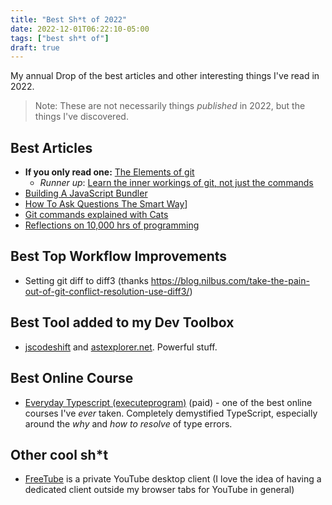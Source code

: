 ```yaml
---
title: "Best Sh*t of 2022"
date: 2022-12-01T06:22:10-05:00
tags: ["best sh*t of"]
draft: true
---
```


My annual Drop of the best articles and other interesting things I've read in 2022.

> Note: These are not necessarily things _published_ in 2022, but the things I've discovered.

## Best Articles
- **If you only read one:** [The Elements of git](https://cuddly-octo-palm-tree.com/posts/2021-09-19-git-elements/)
  - _Runner up_: [Learn the inner workings of git, not just the commands](https://developer.ibm.com/tutorials/d-learn-workings-git/)
- [Building A JavaScript Bundler](https://cpojer.net/posts/building-a-javascript-bundler)
- [How To Ask Questions The Smart Way](http://www.catb.org/~esr/faqs/smart-questions.html)]
- [Git commands explained with Cats](https://girliemac.com/blog/2017/12/26/git-purr/)
- [Reflections on 10,000 hrs of programming](https://matt-rickard.com/reflections-on-10-000-hours-of-programming)

## Best Top Workflow Improvements
- Setting git diff to diff3 (thanks https://blog.nilbus.com/take-the-pain-out-of-git-conflict-resolution-use-diff3/)

## Best Tool added to my Dev Toolbox

- [jscodeshift](https://github.com/facebook/jscodeshift) and [astexplorer.net](https://astexplorer.net/). Powerful stuff.

## Best Online Course

- [Everyday Typescript (executeprogram)](https://www.executeprogram.com/courses/everyday-typescript) (paid) - one of the best
online courses I've _ever_ taken. Completely demystified TypeScript, especially around the _why_ and _how to resolve_ of type errors.

## Other cool sh*t

- [FreeTube](https://freetubeapp.io/) is a private YouTube desktop client (I love the idea of having
a dedicated client outside my browser tabs for YouTube in general)